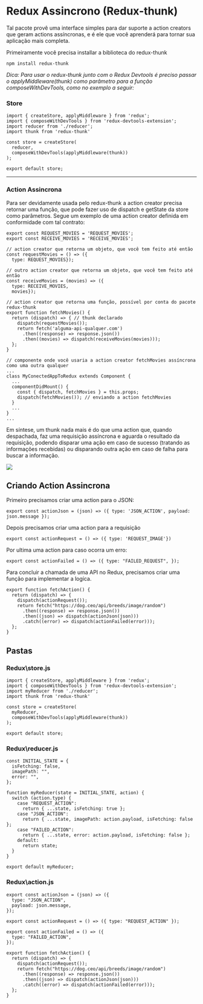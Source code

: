 # Redux Assincrono (Redux-thunk)

Tal pacote provê uma interface simples para dar suporte a action creators que geram actions assíncronas, e é ele que você aprenderá para tornar sua aplicação mais completa.

Primeiramente você precisa installar a biblioteca do redux-thunk

`npm install redux-thunk`

_Dica: Para usar o redux-thunk junto com o Redux Devtools é preciso passar o applyMiddleware(thunk) como parâmetro para a função composeWithDevTools, como no exemplo a seguir:_

### Store

```
import { createStore, applyMiddleware } from 'redux';
import { composeWithDevTools } from 'redux-devtools-extension';
import reducer from './reducer';
import thunk from 'redux-thunk'

const store = createStore(
  reducer,
  composeWithDevTools(applyMiddleware(thunk))
);

export default store;
```
---

### Action Assincrona

Para ser devidamente usada pelo redux-thunk a action creator precisa retornar uma função, que pode fazer uso de dispatch e getState da store como parâmetros. Segue um exemplo de uma action creator definida em conformidade com tal contrato:

```
export const REQUEST_MOVIES = 'REQUEST_MOVIES';
export const RECEIVE_MOVIES = 'RECEIVE_MOVIES';

// action creator que retorna um objeto, que você tem feito até então
const requestMovies = () => ({
  type: REQUEST_MOVIES});

// outro action creator que retorna um objeto, que você tem feito até então
const receiveMovies = (movies) => ({
  type: RECEIVE_MOVIES,
  movies});

// action creator que retorna uma função, possível por conta do pacote redux-thunk
export function fetchMovies() {
  return (dispatch) => { // thunk declarado
    dispatch(requestMovies());
    return fetch('alguma-api-qualquer.com')
      .then((response) => response.json())
      .then((movies) => dispatch(receiveMovies(movies)));
  };
}

// componente onde você usaria a action creator fetchMovies assíncrona como uma outra qualquer
...
class MyConectedAppToRedux extends Component {
  ...
  componentDidMount() {
    const { dispatch, fetchMovies } = this.props;
    dispatch(fetchMovies()); // enviando a action fetchMovies
  }
  ...
}
...
```

Em síntese, um thunk nada mais é do que uma action que, quando despachada, faz uma requisição assíncrona e aguarda o resultado da requisição, podendo disparar uma ação em caso de sucesso (tratando as informações recebidas) ou disparando outra ação em caso de falha para buscar a informação.

<img src="https://assets.app.betrybe.com/front-end/redux/react-with-redux-part-2/fluxo-de-dados-redux-thunk-503390ec7a1e1f2b3205c45ea9d4cbfa.gif" style="width: 50%s;"> 

## Criando Action Assincrona

Primeiro precisamos criar uma action para o JSON:

`export const actionJson = (json) => ({ type: 'JSON_ACTION', payload: json.message });`

Depois precisamos criar uma action para a requisição

`export const actionRequest = () => ({ type: 'REQUEST_IMAGE'})`

Por ultima uma action para caso ocorra um erro:

`export const actionFailed = () => ({
  type: "FAILED_REQUEST",
});
`

Para concluir a chamada de uma API no Redux, precisamos criar uma função para implementar a logíca.

```
export function fetchAction() {
  return (dispatch) => {
    dispatch(actionRequest());
    return fetch("https://dog.ceo/api/breeds/image/random")
      .then((response) => response.json())
      .then((json) => dispatch(actionJson(json)))
      .catch((error) => dispatch(actionFailed(error)));
  };
}
```

## Pastas 

### Redux\store.js

```
import { createStore, applyMiddleware } from 'redux';
import { composeWithDevTools } from 'redux-devtools-extension';
import myReducer from './reducer';
import thunk from 'redux-thunk'

const store = createStore(
  myReducer,
  composeWithDevTools(applyMiddleware(thunk))
);

export default store;
```

### Redux\reducer.js

```
const INITIAL_STATE = {
  isFetching: false,
  imagePath: "",
  error: "",
};

function myReducer(state = INITIAL_STATE, action) {
  switch (action.type) {
    case "REQUEST_ACTION":
      return { ...state, isFetching: true };
    case "JSON_ACTION":
      return { ...state, imagePath: action.payload, isFetching: false };
    case "FAILED_ACTION":
      return { ...state, error: action.payload, isFetching: false };
    default:
      return state;
  }
}

export default myReducer;
```

### Redux\action.js

```
export const actionJson = (json) => ({
  type: "JSON_ACTION",
  payload: json.message,
});

export const actionRequest = () => ({ type: "REQUEST_ACTION" });

export const actionFailed = () => ({
  type: "FAILED_ACTION",
});

export function fetchAction() {
  return (dispatch) => {
    dispatch(actionRequest());
    return fetch("https://dog.ceo/api/breeds/image/random")
      .then((response) => response.json())
      .then((json) => dispatch(actionJson(json)))
      .catch((error) => dispatch(actionFailed(error)));
  };
}
```